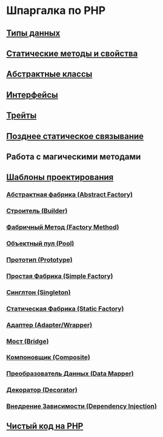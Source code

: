 # Шпаргалка по PHP

## [Типы данных](https://github.com/MaksimDzhangirov/PHP-cheatsheet/blob/master/Data-types.md)
## [Статические методы и свойства](https://github.com/MaksimDzhangirov/PHP-cheatsheet/blob/master/static-methods-and-properties.md)
## [Абстрактные классы](https://github.com/MaksimDzhangirov/PHP-cheatsheet/blob/master/abstract-class.md)
## [Интерфейсы](https://github.com/MaksimDzhangirov/PHP-cheatsheet/blob/master/interfaces.md)
## [Трейты](https://github.com/MaksimDzhangirov/PHP-cheatsheet/blob/master/traits.md)
## [Позднее статическое связывание](https://github.com/MaksimDzhangirov/PHP-cheatsheet/blob/master/lastStaticBindings.md)
## Работа с магическими методами
## [Шаблоны проектирования](https://designpatternsphp.readthedocs.io/ru/latest/README.html)
  ### [Абстрактная фабрика (Abstract Factory)](https://designpatternsphp.readthedocs.io/ru/latest/Creational/AbstractFactory/README.html#abstract-factory)
  ### [Строитель (Builder)](https://designpatternsphp.readthedocs.io/ru/latest/Creational/Builder/README.html#builder)
  ### [Фабричный Метод (Factory Method)](https://designpatternsphp.readthedocs.io/ru/latest/Creational/FactoryMethod/README.html#factory-method)
  ### [Объектный пул (Pool)](https://designpatternsphp.readthedocs.io/ru/latest/Creational/Pool/README.html#pool)
  ### [Прототип (Prototype)](https://designpatternsphp.readthedocs.io/ru/latest/Creational/Prototype/README.html#prototype)
  ### [Простая Фабрика (Simple Factory)](https://designpatternsphp.readthedocs.io/ru/latest/Creational/SimpleFactory/README.html#simple-factory)
  ### [Синглтон (Singleton)](https://github.com/MaksimDzhangirov/PHP-cheatsheet/blob/master/singleton.md)
  ### [Статическая Фабрика (Static Factory)](https://designpatternsphp.readthedocs.io/ru/latest/Creational/StaticFactory/README.html#static-factory)
  ### [Адаптер (Adapter/Wrapper)](https://designpatternsphp.readthedocs.io/ru/latest/Structural/Adapter/README.html#adapter-wrapper)
  ### [Мост (Bridge)](https://designpatternsphp.readthedocs.io/ru/latest/Structural/Bridge/README.html#bridge)
  ### [Компоновщик (Composite)](https://designpatternsphp.readthedocs.io/ru/latest/Structural/Composite/README.html#composite)
  ### [Преобразователь Данных (Data Mapper)](https://designpatternsphp.readthedocs.io/ru/latest/Structural/DataMapper/README.html#data-mapper)
  ### [Декоратор (Decorator)](https://designpatternsphp.readthedocs.io/ru/latest/Structural/Decorator/README.html#decorator)
  ### [Внедрение Зависимости (Dependency Injection)](https://designpatternsphp.readthedocs.io/ru/latest/Structural/DependencyInjection/README.html#dependency-injection)
## [Чистый код на PHP](https://github.com/peter-gribanov/clean-code-php/blob/ru/README.md)
